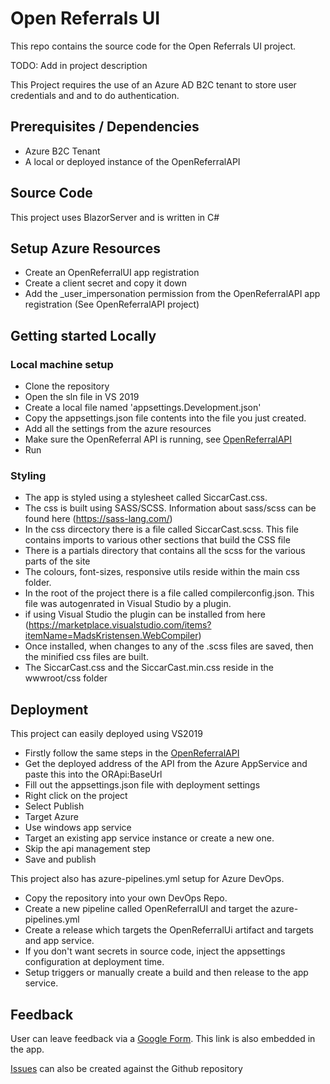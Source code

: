 # Open Referrals UI
This repo contains the source code for the Open Referrals UI project.

TODO: Add in project description

This Project requires the use of an Azure AD B2C tenant to store user credentials and 
and to do authentication.  

## Prerequisites / Dependencies
 - Azure B2C Tenant
 - A local or deployed instance of the OpenReferralAPI

## Source Code
This project uses BlazorServer and is written in C#

## Setup Azure Resources
- Create an OpenReferralUI app registration
- Create a client secret and copy it down
- Add the _user_impersonation permission from the OpenReferralAPI app registration (See OpenReferralAPI project)

## Getting started Locally

### Local machine setup
- Clone the repository
- Open the sln file in VS 2019
- Create a local file named 'appsettings.Development.json'
- Copy the appsettings.json file contents into the file you just created.
- Add all the settings from the azure resources
- Make sure the OpenReferral API is running, see [OpenReferralAPI](https://github.com/siccar/referrals-api)
- Run

### Styling
- The app is styled using a stylesheet called SiccarCast.css.
- The css is built using SASS/SCSS.  Information about sass/scss can be found here (https://sass-lang.com/)
- In the css dircectory there is a file called SiccarCast.scss.  This file contains imports to various other sections that build the CSS file
- There is a partials directory that contains all the scss for the various parts of the site
- The colours, font-sizes, responsive utils reside within the main css folder.
- In the root of the project there is a file called compilerconfig.json.  This file was autogenrated in Visual Studio by a plugin.
- if using Visual Studio the plugin can be installed from here (https://marketplace.visualstudio.com/items?itemName=MadsKristensen.WebCompiler)
- Once installed, when changes to any of the .scss files are saved, then the minified css files are built.
- The SiccarCast.css and the SiccarCast.min.css reside in the wwwroot/css folder

## Deployment
This project can easily deployed using VS2019
 - Firstly follow the same steps in the [OpenReferralAPI](https://github.com/siccar/referrals-api)
 - Get the deployed address of the API from the Azure AppService and paste this into the ORApi:BaseUrl
 - Fill out the appsettings.json file with deployment settings
 - Right click on the project
 - Select Publish
 - Target Azure
 - Use windows app service
 - Target an existing app service instance or create a new one.
 - Skip the api management step
 - Save and publish

 This project also has azure-pipelines.yml setup for Azure DevOps.
 
 - Copy the repository into your own DevOps Repo.
 - Create a new pipeline called OpenReferralUI and target the azure-pipelines.yml
 - Create a release which targets the OpenReferralUi artifact and targets and app service.
 - If you don't want secrets in source code, inject the appsettings configuration at deployment time.
 - Setup triggers or manually create a build and then release to the app service.

## Feedback
User can leave feedback via a [Google Form](https://docs.google.com/forms/d/e/1FAIpQLSfw5D-YCGzu8SDMhkmxqzJSu1KJJx-hYaRuLnrnU_Um7ILyxw/viewform).
This link is also embedded in the app. 

[Issues](https://github.com/siccar/referrals-ui/issues) can also be created against the Github repository 
